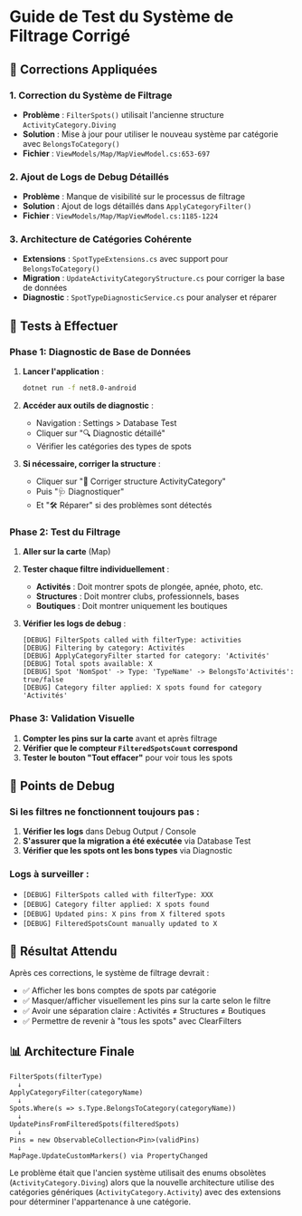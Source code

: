 # Guide de Test du Système de Filtrage Corrigé

## 🔧 Corrections Appliquées

### 1. Correction du Système de Filtrage
- **Problème** : `FilterSpots()` utilisait l'ancienne structure `ActivityCategory.Diving`
- **Solution** : Mise à jour pour utiliser le nouveau système par catégorie avec `BelongsToCategory()`
- **Fichier** : `ViewModels/Map/MapViewModel.cs:653-697`

### 2. Ajout de Logs de Debug Détaillés
- **Problème** : Manque de visibilité sur le processus de filtrage
- **Solution** : Ajout de logs détaillés dans `ApplyCategoryFilter()`
- **Fichier** : `ViewModels/Map/MapViewModel.cs:1185-1224`

### 3. Architecture de Catégories Cohérente
- **Extensions** : `SpotTypeExtensions.cs` avec support pour `BelongsToCategory()`
- **Migration** : `UpdateActivityCategoryStructure.cs` pour corriger la base de données
- **Diagnostic** : `SpotTypeDiagnosticService.cs` pour analyser et réparer

## 🧪 Tests à Effectuer

### Phase 1: Diagnostic de Base de Données
1. **Lancer l'application** :
   ```bash
   dotnet run -f net8.0-android
   ```

2. **Accéder aux outils de diagnostic** :
   - Navigation : Settings > Database Test
   - Cliquer sur "🔍 Diagnostic détaillé"
   - Vérifier les catégories des types de spots

3. **Si nécessaire, corriger la structure** :
   - Cliquer sur "🔧 Corriger structure ActivityCategory"
   - Puis "🩺 Diagnostiquer"
   - Et "🛠️ Réparer" si des problèmes sont détectés

### Phase 2: Test du Filtrage
1. **Aller sur la carte** (Map)

2. **Tester chaque filtre individuellement** :
   - **Activités** : Doit montrer spots de plongée, apnée, photo, etc.
   - **Structures** : Doit montrer clubs, professionnels, bases
   - **Boutiques** : Doit montrer uniquement les boutiques

3. **Vérifier les logs de debug** :
   ```
   [DEBUG] FilterSpots called with filterType: activities
   [DEBUG] Filtering by category: Activités
   [DEBUG] ApplyCategoryFilter started for category: 'Activités'
   [DEBUG] Total spots available: X
   [DEBUG] Spot 'NomSpot' -> Type: 'TypeName' -> BelongsTo'Activités': true/false
   [DEBUG] Category filter applied: X spots found for category 'Activités'
   ```

### Phase 3: Validation Visuelle
1. **Compter les pins sur la carte** avant et après filtrage
2. **Vérifier que le compteur `FilteredSpotsCount` correspond**
3. **Tester le bouton "Tout effacer"** pour voir tous les spots

## 🐛 Points de Debug

### Si les filtres ne fonctionnent toujours pas :
1. **Vérifier les logs** dans Debug Output / Console
2. **S'assurer que la migration a été exécutée** via Database Test
3. **Vérifier que les spots ont les bons types** via Diagnostic

### Logs à surveiller :
- `[DEBUG] FilterSpots called with filterType: XXX`
- `[DEBUG] Category filter applied: X spots found`
- `[DEBUG] Updated pins: X pins from X filtered spots`
- `[DEBUG] FilteredSpotsCount manually updated to X`

## 🎯 Résultat Attendu

Après ces corrections, le système de filtrage devrait :
- ✅ Afficher les bons comptes de spots par catégorie
- ✅ Masquer/afficher visuellement les pins sur la carte selon le filtre
- ✅ Avoir une séparation claire : Activités ≠ Structures ≠ Boutiques
- ✅ Permettre de revenir à "tous les spots" avec ClearFilters

## 📊 Architecture Finale

```
FilterSpots(filterType) 
  ↓ 
ApplyCategoryFilter(categoryName)
  ↓
Spots.Where(s => s.Type.BelongsToCategory(categoryName))
  ↓
UpdatePinsFromFilteredSpots(filteredSpots)
  ↓
Pins = new ObservableCollection<Pin>(validPins)
  ↓
MapPage.UpdateCustomMarkers() via PropertyChanged
```

Le problème était que l'ancien système utilisait des enums obsolètes (`ActivityCategory.Diving`) alors que la nouvelle architecture utilise des catégories génériques (`ActivityCategory.Activity`) avec des extensions pour déterminer l'appartenance à une catégorie.